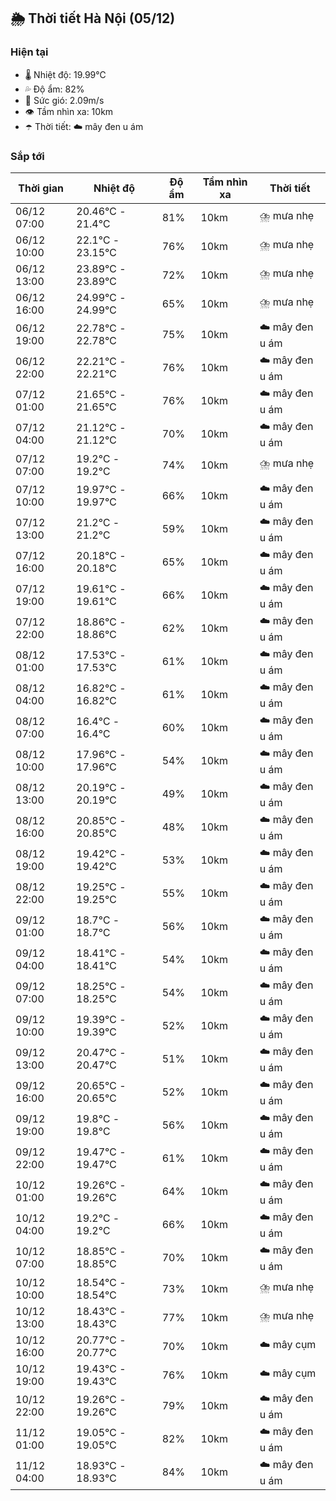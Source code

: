 ## 🌦️ Thời tiết Hà Nội (05/12)

### Hiện tại

- 🌡️ Nhiệt độ: 19.99℃
- 💦 Độ ẩm: 82%
- 💨 Sức gió: 2.09m/s
- 👁️ Tầm nhìn xa: 10km
- ☂️ Thời tiết: ☁️ mây đen u ám

### Sắp tới

| Thời gian | Nhiệt độ | Độ ẩm | Tầm nhìn xa | Thời tiết |
| --- | --- | --- | --- | --- |
| 06/12 07:00 | 20.46℃ - 21.4℃ | 81% | 10km | ⛈️ mưa nhẹ |
| 06/12 10:00 | 22.1℃ - 23.15℃ | 76% | 10km | ⛈️ mưa nhẹ |
| 06/12 13:00 | 23.89℃ - 23.89℃ | 72% | 10km | ⛈️ mưa nhẹ |
| 06/12 16:00 | 24.99℃ - 24.99℃ | 65% | 10km | ⛈️ mưa nhẹ |
| 06/12 19:00 | 22.78℃ - 22.78℃ | 75% | 10km | ☁️ mây đen u ám |
| 06/12 22:00 | 22.21℃ - 22.21℃ | 76% | 10km | ☁️ mây đen u ám |
| 07/12 01:00 | 21.65℃ - 21.65℃ | 76% | 10km | ☁️ mây đen u ám |
| 07/12 04:00 | 21.12℃ - 21.12℃ | 70% | 10km | ☁️ mây đen u ám |
| 07/12 07:00 | 19.2℃ - 19.2℃ | 74% | 10km | ⛈️ mưa nhẹ |
| 07/12 10:00 | 19.97℃ - 19.97℃ | 66% | 10km | ☁️ mây đen u ám |
| 07/12 13:00 | 21.2℃ - 21.2℃ | 59% | 10km | ☁️ mây đen u ám |
| 07/12 16:00 | 20.18℃ - 20.18℃ | 65% | 10km | ☁️ mây đen u ám |
| 07/12 19:00 | 19.61℃ - 19.61℃ | 66% | 10km | ☁️ mây đen u ám |
| 07/12 22:00 | 18.86℃ - 18.86℃ | 62% | 10km | ☁️ mây đen u ám |
| 08/12 01:00 | 17.53℃ - 17.53℃ | 61% | 10km | ☁️ mây đen u ám |
| 08/12 04:00 | 16.82℃ - 16.82℃ | 61% | 10km | ☁️ mây đen u ám |
| 08/12 07:00 | 16.4℃ - 16.4℃ | 60% | 10km | ☁️ mây đen u ám |
| 08/12 10:00 | 17.96℃ - 17.96℃ | 54% | 10km | ☁️ mây đen u ám |
| 08/12 13:00 | 20.19℃ - 20.19℃ | 49% | 10km | ☁️ mây đen u ám |
| 08/12 16:00 | 20.85℃ - 20.85℃ | 48% | 10km | ☁️ mây đen u ám |
| 08/12 19:00 | 19.42℃ - 19.42℃ | 53% | 10km | ☁️ mây đen u ám |
| 08/12 22:00 | 19.25℃ - 19.25℃ | 55% | 10km | ☁️ mây đen u ám |
| 09/12 01:00 | 18.7℃ - 18.7℃ | 56% | 10km | ☁️ mây đen u ám |
| 09/12 04:00 | 18.41℃ - 18.41℃ | 54% | 10km | ☁️ mây đen u ám |
| 09/12 07:00 | 18.25℃ - 18.25℃ | 54% | 10km | ☁️ mây đen u ám |
| 09/12 10:00 | 19.39℃ - 19.39℃ | 52% | 10km | ☁️ mây đen u ám |
| 09/12 13:00 | 20.47℃ - 20.47℃ | 51% | 10km | ☁️ mây đen u ám |
| 09/12 16:00 | 20.65℃ - 20.65℃ | 52% | 10km | ☁️ mây đen u ám |
| 09/12 19:00 | 19.8℃ - 19.8℃ | 56% | 10km | ☁️ mây đen u ám |
| 09/12 22:00 | 19.47℃ - 19.47℃ | 61% | 10km | ☁️ mây đen u ám |
| 10/12 01:00 | 19.26℃ - 19.26℃ | 64% | 10km | ☁️ mây đen u ám |
| 10/12 04:00 | 19.2℃ - 19.2℃ | 66% | 10km | ☁️ mây đen u ám |
| 10/12 07:00 | 18.85℃ - 18.85℃ | 70% | 10km | ☁️ mây đen u ám |
| 10/12 10:00 | 18.54℃ - 18.54℃ | 73% | 10km | ⛈️ mưa nhẹ |
| 10/12 13:00 | 18.43℃ - 18.43℃ | 77% | 10km | ⛈️ mưa nhẹ |
| 10/12 16:00 | 20.77℃ - 20.77℃ | 70% | 10km | ☁️ mây cụm |
| 10/12 19:00 | 19.43℃ - 19.43℃ | 76% | 10km | ☁️ mây cụm |
| 10/12 22:00 | 19.26℃ - 19.26℃ | 79% | 10km | ☁️ mây đen u ám |
| 11/12 01:00 | 19.05℃ - 19.05℃ | 82% | 10km | ☁️ mây đen u ám |
| 11/12 04:00 | 18.93℃ - 18.93℃ | 84% | 10km | ☁️ mây đen u ám |
